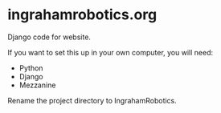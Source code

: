 ingrahamrobotics.org
=====
Django code for website.

If you want to set this up in your own computer, you will need:
- Python
- Django
- Mezzanine

Rename the project directory to IngrahamRobotics.
